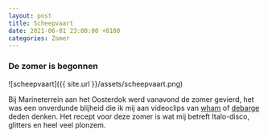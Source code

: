 ```yaml
---
layout: post
title: Scheepvaart
date: 2021-06-01 23:00:00 +0100
categories: Zomer
---
```


### De zomer is begonnen

![scheepvaart]({{ site.url }}/assets/scheepvaart.png)

Bij Marineterrein aan het Oosterdok werd vanavond de zomer gevierd, het was een onverdunde blijheid die ik mij aan videoclips van [wham](https://en.wikipedia.org/wiki/Club_Tropicana) of [debarge](https://en.wikipedia.org/wiki/Rhythm_of_the_Night_(song)) deden denken. Het recept voor deze zomer is wat mij betreft Italo-disco, glitters en heel veel plonzem.
